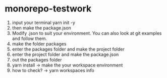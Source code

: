 # monorepo-testwork
  1. input your terminal yarn init -y
  2. then make the package.json
  3. Modify .json to suit your environment. You can also look at git examples and follow them.
  4. make the folder packages
  5. enter the packages folder and make the project folder
  6. enter the project folder and make the package.json
  7. out the packages folder
  8. yarn install -> make the your workspace environment
  9. how to check? -> yarn workspaces info
